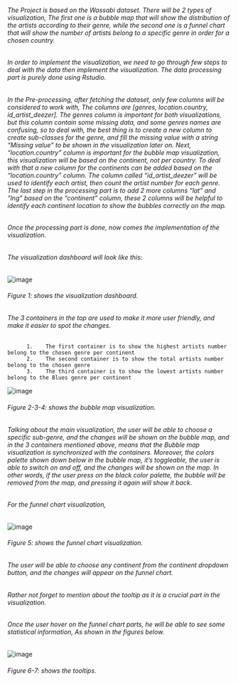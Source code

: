 ###### The Project is based on the Wassabi dataset. There will be 2 types of visualization, The first one is a bubble map that will show the distribution of the artists according to their genre, while the second one is a funnel chart that will show the number of artists belong to a specific genre in order for a chosen country.
###### In order to implement the visualization, we need to go through few steps to deal with the data then implement the visualization. The data processing part is purely done using Rstudio.
###### In the Pre-processing, after fetching the dataset, only few columns will be considered to work with, The columns are [genres, location.country, id_artist_deezer]. The genres column is important for both visualizations, but this column contain some missing data, and some genres names are confusing, so to deal with, the best thing is to create a new column to create sub-classes for the genre, and fill the missing value with a string “Missing value” to be shown in the visualization later on. Next, “location.country” column is important for the bubble map visualization, this visualization will be based on the continent, not per country. To deal with that a new column for the continents can be added based on the “location.country” column. The column called “id_artist_deezer” will be used to identify each artist, then count the artist number for each genre. The last step in the processing part is to add 2 more columns “lat” and ”lng” based on the “continent” column, these 2 columns will be helpful to identify each continent location to show the bubbles correctly on the map. 
###### Once the processing part is done, now comes the implementation of the visualization.
###### The visualization dashboard will look like this: 
![image](https://user-images.githubusercontent.com/38382273/149219924-76d7f8c2-4ab2-4502-808a-3bede3d34b3e.png)
###### Figure 1: shows the visualization dashboard.
###### The 3 containers in the top are used to make it more user friendly, and make it easier to spot the changes. 
          1.	The first container is to show the highest artists number belong to the chosen genre per continent
          2.	The second container is to show the total artists number belong to the chosen genre
          3.	The third container is to show the lowest artists number belong to the Blues genre per continent
          
![image](https://user-images.githubusercontent.com/38382273/149220766-f967d554-b1cd-4406-8191-f033dad405d4.png)
###### Figure 2-3-4: shows the bubble map visualization.

###### Talking about the main visualization, the user will be able to choose a specific sub-genre, and the changes will be shown on the bubble map, and in the 3 containers mentioned above, means that the Bubble map visualization is synchronized with the containers. Moreover, the colors palette shown down below in the bubble map, it’s toggleable, the user is able to switch on and off, and the changes will be shown on the map. In other words, if the user press on the black color palette, the bubble will be removed from the map, and pressing it again will show it back.
###### For the funnel chart visualization,

![image](https://user-images.githubusercontent.com/38382273/149220870-1d2f9859-ff10-4252-9642-0db53e4b534c.png)
###### Figure 5: shows the funnel chart visualization.
###### The user will be able to choose any continent from the continent dropdown button, and the changes will appear on the funnel chart.
###### Rather not forget to mention about the tooltip as it is a crucial part in the visualization.
###### Once the user hover on the funnel chart parts, he will be able to see some statistical information, As shown in the figures below.

![image](https://user-images.githubusercontent.com/38382273/149221123-79752ab8-c385-4ff4-81e7-1da536fc429a.png)
###### Figure 6-7: shows the tooltips.



